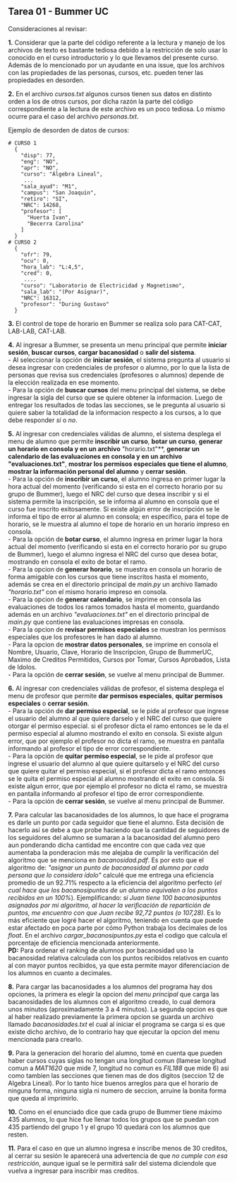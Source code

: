 ﻿## Tarea 01 - Bummer UC

Consideraciones al revisar:

**1.** Considerar que la parte del código referente a la lectura y manejo de los archivos de texto es bastante tediosa debido a la restricción de solo usar lo conocido en el curso introductorio y lo que llevamos del presente curso. Además de lo mencionado por un ayudante en una issue, que los archivos con las propiedades de las personas, cursos, etc. pueden tener las propiedades en desorden.

**2.** En el archivo *cursos.txt* algunos cursos tienen sus datos en distinto orden a los de otros cursos, por dicha razón la parte del código correspondiente a la lectura de este archivo es un poco tediosa. Lo mismo ocurre para el caso del archivo *personas.txt*.

Ejemplo de desorden de datos de cursos:
```
# CURSO 1
  {
    "disp": 77,
    "eng": "NO",
    "apr": "NO",
    "curso": "Álgebra Lineal",
     ...
    "sala_ayud": "M1",
    "campus": "San Joaquin",
    "retiro": "SI",
    "NRC": 14268,
    "profesor": [
      "Huerta Ivan",
      "Becerra Carolina"
    ]
  }
# CURSO 2
  {
    "ofr": 79,
    "ocu": 0,
    "hora_lab": "L:4,5",
    "cred": 0,
     ....
    "curso": "Laboratorio de Electricidad y Magnetismo",
    "sala_lab": "(Por Asignar)",
    "NRC": 16312,
    "profesor": "During Gustavo"
  } 
```

**3.** El control de tope de horario en Bummer se realiza solo para CAT-CAT, LAB-LAB, CAT-LAB.

**4.** Al ingresar a Bummer, se presenta un menu principal que permite **iniciar sesión**, **buscar cursos**, **cargar bacanosidad** o **salir del sistema**.
<br>  - Al seleccionar la opción de **iniciar sesión**, el sistema pregunta al usuario si desea ingresar con credenciales de profesor o alumno, por lo que la lista de personas que revisa sus credenciales (profesores o alumnos) depende de la elección realizada en ese momento. 
<br>  - Para la opción de **buscar cursos** del menu principal del sistema, se debe ingresar la sigla del curso que se quiere obtener la informacion. Luego de entregar los resultados de todas las secciones, se le pregunta al usuario si quiere saber la totalidad de la informacion respecto a los cursos, a lo que debe responder *si* o *no*.

**5.** Al ingresar con credenciales válidas de alumno, el sistema desplega el menu de alumno que permite **inscribir un curso**, **botar un curso**, **generar un horario en consola y en un archivo** "horario.txt"**, **generar un calendario de las evaluaciones en consola y en un archivo "evaluaciones.txt"**,
**mostrar los permisos especiales que tiene el alumno**,
**mostrar la información personal del alumno** y **cerrar sesión**.
<br>  - Para la opción de **inscribir un curso**, el alumno ingresa en primer lugar la hora actual del momento (verificando si esta en el correcto horario por su grupo de Bummer), luego
el NRC del curso que desea inscribir y si el sistema permite la inscripción, 
se le informa al alumno
en consola que el curso fue inscrito exitosamente.
Si existe algún error de inscripción se le informa el tipo de error al alumno en consola; en
específico, para el tope de horario, se le muestra al alumno el tope de horario en un horario impreso en consola.
<br>  - Para la opción de **botar curso**, el alumno ingresa en primer lugar la hora actual del momento (verificando si esta en el correcto horario por su grupo de Bummer), luego el alumno ingresa el NRC del curso que desea botar, mostrando en consola el exito de botar el ramo.
<br>  - Para la opcion de **generar horario**, se muestra en consola un horario de forma amigable con los cursos que tiene inscritos hasta el momento,
además se crea en el directorio principal de *main.py* un archivo llamado *"horario.txt"* con el mismo horario 
impreso en consola.
<br>  - Para la opcion de **generar calendario**, se imprime en consola las evaluaciones de todos los ramos tomados hasta el momento, 
guardando además en un archivo *"evaluaciones.txt"* en el directorio principal de *main.py* que contiene las evaluaciones impresas en consola.
<br>  - Para la opcion de **revisar permisos especiales** se muestran los permisos especiales que los profesores le han dado al alumno.
<br>  - Para la opcion de **mostrar datos personales**, se imprime en consola el Nombre, Usuario, Clave, Horario de Inscripcion, Grupo de BummerUC, Maximo de Creditos Permitidos, Cursos por Tomar, Cursos Aprobados, Lista de Idolos.
<br>  - Para la opción de **cerrar sesión**, se vuelve al menu principal de Bummer.

**6.** Al ingresar con credenciales válidas de profesor, el sistema desplega el menu de profesor que permite **dar permisos especiales**, **quitar permisos especiales** o **cerrar sesión**.
<br>  - Para la opción de **dar permiso especial**, se le pide al profesor que ingrese el usuario del alumno al que quiere darselo y el NRC del curso que quiere otorgar el permiso especial. 
si el profesor dicta el ramo entonces se le da el permiso especial al alumno mostrando el exito en consola. Si existe algun error, que por ejemplo el profesor no dicta el ramo, se muestra en pantalla informando al profesor el tipo de error correspondiente.
<br>  - Para la opción de **quitar permiso especial**, se le pide al profesor que ingrese el usuario del alumno al que quiere quitarselo y el NRC del curso que quiere quitar el permiso especial, 
si el profesor dicta el ramo entonces se le quita el permiso especial al alumno mostrando el exito en consola. Si existe algun error, que por ejemplo el profesor no dicta el ramo, se muestra en pantalla informando al profesor el tipo de error correspondiente.
<br>  - Para la opción de **cerrar sesión**, se vuelve al menu principal de Bummer.

**7.** Para calcular las bacanosidades de los alumnos, lo que hace el programa es darle un punto por cada 
seguidor que tiene el alumno. Esta decisión de hacerlo así se debe a que probe haciendo que la cantidad de seguidores de los seguidores del alumno se sumaran a la bacanosidad del alumno pero aun ponderando dicha cantidad me encontre con que cada vez que aumentaba la ponderacion más me alejaba de cumplir la verificación del algoritmo que se menciona en *bacanosidad.pdf*.
Es por esto que el algoritmo de: *"asignar un punto de bacanosidad al alumno por cada persona que lo considera ídolo"* calculé que me entrega una eficiencia promedio de un 92.71% respecto a la eficiencia del algoritmo perfecto (*el cual hace que los bacanosipuntos de un alumno equivalen a los puntos recibidos en un 100%*). 
Ejemplificando: *si Juan tiene 100 bacanosipuntos asignados por mi algoritmo, al hacer la verificación de repartición de puntos, me encuentro con que Juan recibe 92,72 puntos (o 107,28)*. Es lo más eficiente que logré hacer el algoritmo, teniendo en cuenta que puede estar afectado en poca parte por cómo Python trabaja los decimales de los *float*.
En el archivo *cargar_bacanosipuntos.py* esta 
el codigo que calcula el porcentaje de eficiencia mencionada anteriormente.
<br>**PD:** Para ordenar el ranking de alumnos por bacanosidad uso la bacanosidad relativa calculada con los puntos recibidos relativos en cuanto al con mayor puntos recibidos, ya que esta permite mayor diferenciacion de los alumnos en cuanto a decimales.

**8.** Para cargar las bacanosidades a los alumnos del programa hay dos opciones, la primera es elegir la opcion del *menu principal* que carga las bacanosidades de los alumnos con el algoritmo creado,
 lo cual demora unos minutos (aproximadamente 3 a 4 minutos). La segunda opcion es que al haber realizado previamente la primera opcion se guarda un archivo llamado *bacanosidades.txt* el cual al iniciar el programa se carga si es que existe dicho archivo, de lo contrario
 hay que ejecutar la opcion del menu mencionada para crearlo.

**9.** Para la generacion del horario del alumno, tomé en cuenta que pueden haber cursos cuyas siglas no tengan una longitud comun (llamese longitud comun a *MAT1620* que mide 7, longitud no comun es *FIL188* que mide 6) asi como tambien las secciones que tienen mas de dos digitos (seccion 12 de Algebra Lineal).
Por lo tanto hice buenos arreglos para que el horario de ninguna forma, ninguna sigla ni numero de seccion, arruine la bonita forma que queda al imprimirlo.

**10.** Como en el enunciado dice que cada grupo de Bummer tiene máximo 435 alumnos, lo que hice fue llenar todos los grupos que se puedan con 435 partiendo del grupo 1 y el grupo 10 quedará con los alumnos que resten.

**11.** Para el caso en que un alumno ingresa e inscribe menos de 30 creditos, al cerrar su sesión le aparecerá una advertencia de que *no cumple con esa restricción*, aunque igual se le permitirá salir del sistema diciendole que vuelva a ingresar para inscribir mas creditos.